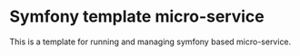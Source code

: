 Symfony template micro-service 
=============================

This is a template for running and managing symfony based micro-service.  